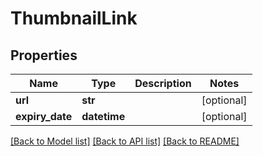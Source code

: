 # ThumbnailLink

## Properties
Name | Type | Description | Notes
------------ | ------------- | ------------- | -------------
**url** | **str** |  | [optional] 
**expiry_date** | **datetime** |  | [optional] 

[[Back to Model list]](../README.md#documentation-for-models) [[Back to API list]](../README.md#documentation-for-api-endpoints) [[Back to README]](../README.md)

